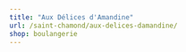 ```yaml
---
title: "Aux Délices d'Amandine"
url: /saint-chamond/aux-delices-damandine/
shop: boulangerie
---
```

